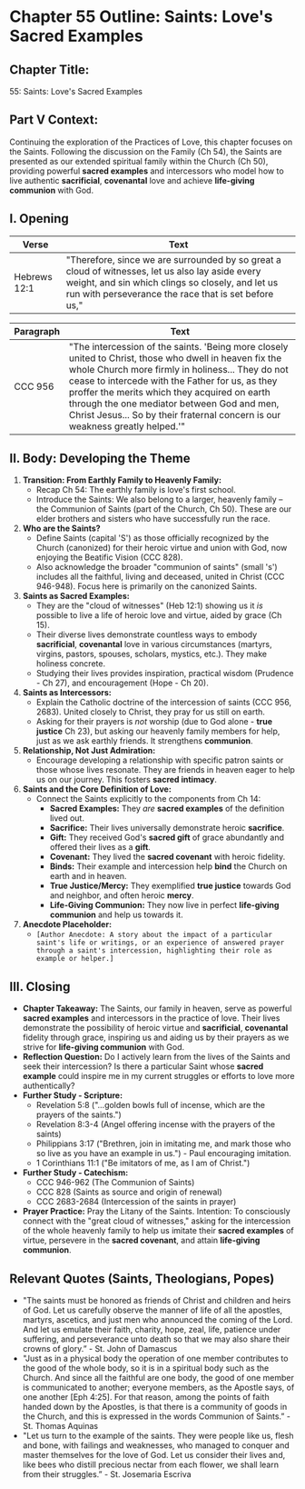 # Chapter 55 Outline: Saints: Love's Sacred Examples

## Chapter Title:

55: Saints: Love's Sacred Examples

## Part V Context:

Continuing the exploration of the Practices of Love, this chapter focuses on the Saints. Following the discussion on the Family (Ch 54), the Saints are presented as our extended spiritual family within the Church (Ch 50), providing powerful **sacred examples** and intercessors who model how to live authentic **sacrificial**, **covenantal** love and achieve **life-giving communion** with God.

## I. Opening

| Verse | Text |
| --- | --- |
| Hebrews 12:1 | "Therefore, since we are surrounded by so great a cloud of witnesses, let us also lay aside every weight, and sin which clings so closely, and let us run with perseverance the race that is set before us," |

| Paragraph | Text |
| --- | --- |
| CCC 956 | "The intercession of the saints. 'Being more closely united to Christ, those who dwell in heaven fix the whole Church more firmly in holiness... They do not cease to intercede with the Father for us, as they proffer the merits which they acquired on earth through the one mediator between God and men, Christ Jesus... So by their fraternal concern is our weakness greatly helped.'" |

## II. Body: Developing the Theme

1.  **Transition: From Earthly Family to Heavenly Family:**
    *   Recap Ch 54: The earthly family is love's first school.
    *   Introduce the Saints: We also belong to a larger, heavenly family – the Communion of Saints (part of the Church, Ch 50). These are our elder brothers and sisters who have successfully run the race.
2.  **Who are the Saints?**
    *   Define Saints (capital 'S') as those officially recognized by the Church (canonized) for their heroic virtue and union with God, now enjoying the Beatific Vision (CCC 828).
    *   Also acknowledge the broader "communion of saints" (small 's') includes all the faithful, living and deceased, united in Christ (CCC 946-948). Focus here is primarily on the canonized Saints.
3.  **Saints as Sacred Examples:**
    *   They are the "cloud of witnesses" (Heb 12:1) showing us it _is_ possible to live a life of heroic love and virtue, aided by grace (Ch 15).
    *   Their diverse lives demonstrate countless ways to embody **sacrificial**, **covenantal** love in various circumstances (martyrs, virgins, pastors, spouses, scholars, mystics, etc.). They make holiness concrete.
    *   Studying their lives provides inspiration, practical wisdom (Prudence - Ch 27), and encouragement (Hope - Ch 20).
4.  **Saints as Intercessors:**
    *   Explain the Catholic doctrine of the intercession of saints (CCC 956, 2683). United closely to Christ, they pray for us still on earth.
    *   Asking for their prayers is _not_ worship (due to God alone - **true justice** Ch 23), but asking our heavenly family members for help, just as we ask earthly friends. It strengthens **communion**.
5.  **Relationship, Not Just Admiration:**
    *   Encourage developing a relationship with specific patron saints or those whose lives resonate. They are friends in heaven eager to help us on our journey. This fosters **sacred intimacy**.
6.  **Saints and the Core Definition of Love:**
    *   Connect the Saints explicitly to the components from Ch 14:
        *   **Sacred Examples:** They _are_ **sacred examples** of the definition lived out.
        *   **Sacrifice:** Their lives universally demonstrate heroic **sacrifice**.
        *   **Gift:** They received God's **sacred gift** of grace abundantly and offered their lives as a **gift**.
        *   **Covenant:** They lived the **sacred covenant** with heroic fidelity.
        *   **Binds:** Their example and intercession help **bind** the Church on earth and in heaven.
        *   **True Justice/Mercy:** They exemplified **true justice** towards God and neighbor, and often heroic **mercy**.
        *   **Life-Giving Communion:** They now live in perfect **life-giving communion** and help us towards it.
7.  **Anecdote Placeholder:**
    *   `[Author Anecdote: A story about the impact of a particular saint's life or writings, or an experience of answered prayer through a saint's intercession, highlighting their role as example or helper.]`

## III. Closing

*   **Chapter Takeaway:** The Saints, our family in heaven, serve as powerful **sacred examples** and intercessors in the practice of love. Their lives demonstrate the possibility of heroic virtue and **sacrificial**, **covenantal** fidelity through grace, inspiring us and aiding us by their prayers as we strive for **life-giving communion** with God.
*   **Reflection Question:** Do I actively learn from the lives of the Saints and seek their intercession? Is there a particular Saint whose **sacred example** could inspire me in my current struggles or efforts to love more authentically?
*   **Further Study - Scripture:**
    *   Revelation 5:8 ("...golden bowls full of incense, which are the prayers of the saints.")
    *   Revelation 8:3-4 (Angel offering incense with the prayers of the saints)
    *   Philippians 3:17 ("Brethren, join in imitating me, and mark those who so live as you have an example in us.") - Paul encouraging imitation.
    *   1 Corinthians 11:1 ("Be imitators of me, as I am of Christ.")
*   **Further Study - Catechism:**
    *   CCC 946-962 (The Communion of Saints)
    *   CCC 828 (Saints as source and origin of renewal)
    *   CCC 2683-2684 (Intercession of the saints in prayer)
*   **Prayer Practice:** Pray the Litany of the Saints. Intention: To consciously connect with the "great cloud of witnesses," asking for the intercession of the whole heavenly family to help us imitate their **sacred examples** of virtue, persevere in the **sacred covenant**, and attain **life-giving communion**.

## Relevant Quotes (Saints, Theologians, Popes)

*   "The saints must be honored as friends of Christ and children and heirs of God. Let us carefully observe the manner of life of all the apostles, martyrs, ascetics, and just men who announced the coming of the Lord. And let us emulate their faith, charity, hope, zeal, life, patience under suffering, and perseverance unto death so that we may also share their crowns of glory.” - St. John of Damascus
*   "Just as in a physical body the operation of one member contributes to the good of the whole body, so it is in a spiritual body such as the Church. And since all the faithful are one body, the good of one member is communicated to another; everyone members, as the Apostle says, of one another \[Eph 4:25\]. For that reason, among the points of faith handed down by the Apostles, is that there is a community of goods in the Church, and this is expressed in the words Communion of Saints.” - St. Thomas Aquinas
*   "Let us turn to the example of the saints. They were people like us, flesh and bone, with failings and weaknesses, who managed to conquer and master themselves for the love of God. Let us consider their lives and, like bees who distill precious nectar from each flower, we shall learn from their struggles.” - St. Josemaria Escriva
